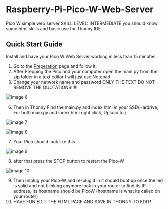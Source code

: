 # Raspberry-Pi-Pico-W-Web-Server
Pico W simple web server 
SKILL LEVEL: INTERMEDIATE you should know some html skills and basic use for Thonny IDE

## Quick Start Guide
Install and have your Pico W Web Server working in less than 15 minutes.

1. Go to the [Preperation](https://github.com/Master629/Raspberry-Pi-Pico-W-Web-Server/blob/main/Preparing%20your%20Pico%20and%20computer.md) page and follow it.
2. After Prepping the Pico and your computer open the main.py from the zip folder in a text editor I will just use Notepad
3. Change your network name and password ONLY THE TEXT DO NOT REMOVE THE QUOTATIONS!!!!!
   

![image 6](https://github.com/Master629/Raspberry-Pi-Pico-W-Web-Server/assets/125476463/138503cb-94b2-476d-893b-efb747bbd379)



6. Then in Thonny Find the main.py and index.html in your SSD/Hardrive, For both main.py and index.html right click, Upload to /

![image 7](https://github.com/Master629/Raspberry-Pi-Pico-W-Web-Server/assets/125476463/e888156a-a227-44c8-939d-62f73c74896b)




![image 8](https://github.com/Master629/Raspberry-Pi-Pico-W-Web-Server/assets/125476463/e4377c6f-c6fc-4bb0-b242-e9326a6862d9)

7. Your Pico should look like this


![image 9](https://github.com/Master629/Raspberry-Pi-Pico-W-Web-Server/assets/125476463/9cebd7a9-df24-4b19-9648-4a281892dca3)

8. after that press the STOP button to restart the Pico-W


![image 10](https://github.com/Master629/Raspberry-Pi-Pico-W-Web-Server/assets/125476463/e9170824-3891-4fac-9db1-0a5a36d62e04)

9. Then unplug your Pico-W and re-plug it in it should boot up once the led is solid and not blinking anymore look in your router to find its IP address, Its hostname should be PicoW (hostname is what its called on your router)
10. HAVE FUN EDIT THE HTML PAGE AND SAVE IN THONNY TO EDIT!
